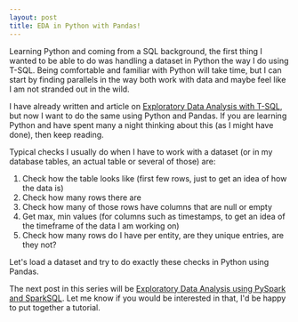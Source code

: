 ```yaml
---
layout: post
title: EDA in Python with Pandas!
---
```



Learning Python and coming from a SQL background, the first thing I wanted to be able to do was handling a dataset in Python the way I do using T-SQL.
Being comfortable and familiar with Python will take time, but I can start by finding parallels in the way both work with data and maybe feel like I am not stranded out in the wild.
 

I have already written and article on [Exploratory Data Analysis with T-SQL](), but now I want to do the same using Python and Pandas. 
If you are learning Python and have spent many a night thinking about this (as I might have done), then keep reading. 


Typical checks I usually do when I have to work with a dataset (or in my database tables, an actual table or several of those) are: 


1. Check how the table looks like (first few rows, just to get an idea of how the data is)
2. Check how many rows there are
3. Check how many of those rows have columns that are null or empty
4. Get max, min values (for columns such as timestamps, to get an idea of the timeframe of the data I am working on) 
5. Check how many rows do I have per entity, are they unique entries, are they not? 



Let's load a dataset and try to do exactly these checks in Python using Pandas. 





The next post in this series will be [Exploratory Data Analysis using PySpark and SparkSQL](). 
Let me know if you would be interested in that, I'd be happy to put together a tutorial. 



